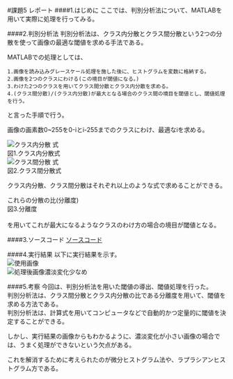 #課題5 レポート
####1.はじめに
ここでは、判別分析法について、MATLABを用いて実際に処理を行ってみる。

####2.判別分析法
判別分析法は、クラス内分散とクラス間分散という2つの分散を使って画像の最適な閾値を求める手法である。

MATLABでの処理としては、

	1.画像を読み込みグレースケール処理を施した後に、ヒストグラムを変数に格納する。
	2.画像を2つのクラスにわける(この境目が閾値になる。)
	3.わけた2つのクラスを用いてクラス間分散とクラス内分散を求める。
	4.(クラス間分散)/(クラス内分散)が最大となる場合のクラス間の境目を閾値とし、閾値処理を行う。

と言った手順で行う。

画像の画素数0~255を0-iとi-255までのクラスにわけ、最適なiを求める。

<img src="" alt="クラス内分散 式"><br>
図1.クラス内分散式<br>
<img src="" alt="クラス間分散 式"><br>
図2.クラス間分散式<br>

クラス内分散、クラス間分散はそれぞれ以上のような式で求めることができる。

これらの分散の比(分離度)
<img src="" alt=""><br>
図3.分離度<br><br>
を用いてこれが最大になるようなクラスのわけ方の場合の境目が閾値となる。

####3.ソースコード
[ソースコード](./)

####4.実行結果
以下に実行結果を示す。<br>
<img src="" alt="使用画像"><br>
<img src="" alt="処理後画像濃淡変化少なめ"><br>
<img src="" alt=""><br>
<img src="" alt=""><br>

####5.考察
今回は、判別分析法を用いた閾値の導出、閾値処理を行った。  
判別分析法は、クラス間分散とクラス内分散の比である分離度を用いて、閾値を求める方法である。  
判別分析法は、計算式を用いてコンピュータなどで自動的かつ定量的に閾値を決定することができる。  

しかし、実行結果の画像からもわかるように、濃淡変化が小さい画像の場合では、うまく処理ができないという欠点がある。  

これを解消するために考えられたのが微分ヒストグラム法や、ラプラシアンヒストグラム方である。
